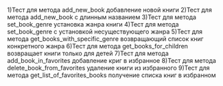 1)Тест для метода add_new_book добавление новой книги
2)Тест для метода add_new_book с длинным названием
3)Тест для метода set_book_genre установка жанра книги
4)Тест для метода set_book_genre с установкой несуществующего жанра
5)Тест для метода get_books_with_specific_genre возвращающий список книг конкретного жанра
6)Тест для метода get_books_for_children возвращает книги только для детей
7)Тест для метода add_book_in_favorites добавление криг в избранное
8)Тест для метода delete_book_from_favorites удаление книги из избранного
9)Тест для метода get_list_of_favorites_books получение списка книг в избранном
